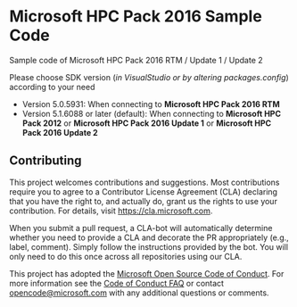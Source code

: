 # Microsoft HPC Pack 2016 Sample Code
Sample code of Microsoft HPC Pack 2016 RTM / Update 1 / Update 2

Please choose SDK version (_in VisualStudio or by altering packages.config_) according to your need
- Version 5.0.5931: When connecting to __Microsoft HPC Pack 2016 RTM__
- Version 5.1.6088 or later (default): When connecting to __Microsoft HPC Pack 2012__ or __Microsoft HPC Pack 2016 Update 1__ or __Microsoft HPC Pack 2016 Update 2__

## Contributing
This project welcomes contributions and suggestions. Most contributions require you to
agree to a Contributor License Agreement (CLA) declaring that you have the right to,
and actually do, grant us the rights to use your contribution. For details, visit
https://cla.microsoft.com.

When you submit a pull request, a CLA-bot will automatically determine whether you need
to provide a CLA and decorate the PR appropriately (e.g., label, comment). Simply follow the
instructions provided by the bot. You will only need to do this once across all repositories using our CLA.

This project has adopted the [Microsoft Open Source Code of Conduct](https://opensource.microsoft.com/codeofconduct/).
For more information see the [Code of Conduct FAQ](https://opensource.microsoft.com/codeofconduct/faq/)
or contact [opencode@microsoft.com](mailto:opencode@microsoft.com) with any additional questions or comments.
